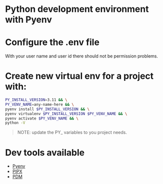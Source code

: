 # Python development environment with Pyenv

# Configure the .env file 
With your user name and user id there should not be permission problems.

# Create new virtual env for a project with: 

```bash
PY_INSTALL_VERSION=3.11 && \
PY_VENV_NAME=any-name-here && \
pyenv install $PY_INSTALL_VERSION && \
pyenv virtualenv $PY_INSTALL_VERSION $PY_VENV_NAME && \
pyenv activate $PY_VENV_NAME && \
python -V
```
> NOTE: update the PY_ variables to you project needs.

# Dev tools available
* [Pyenv](https://github.com/pyenv/pyenv)
* [PIPX](https://github.com/pypa/pipx)
* [PDM](https://pdm-project.org/en/latest/)

